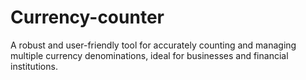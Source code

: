 # Currency-counter
 A robust and user-friendly tool for accurately counting and managing multiple currency denominations, ideal for businesses and financial institutions.

